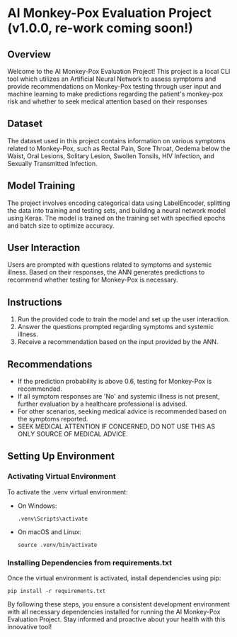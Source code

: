 # AI Monkey-Pox Evaluation Project (v1.0.0, re-work coming soon!)

## Overview
Welcome to the AI Monkey-Pox Evaluation Project! This project is a local CLI tool which utilizes an Artificial Neural Network to assess symptoms and provide recommendations on Monkey-Pox testing through user input and machine learning to make predictions regarding the patient's monkey-pox risk and whether to seek medical attention based on their responses

## Dataset
The dataset used in this project contains information on various symptoms related to Monkey-Pox, such as Rectal Pain, Sore Throat, Oedema below the Waist, Oral Lesions, Solitary Lesion, Swollen Tonsils, HIV Infection, and Sexually Transmitted Infection.

## Model Training
The project involves encoding categorical data using LabelEncoder, splitting the data into training and testing sets, and building a neural network model using Keras. The model is trained on the training set with specified epochs and batch size to optimize accuracy.

## User Interaction
Users are prompted with questions related to symptoms and systemic illness. Based on their responses, the ANN generates predictions to recommend whether testing for Monkey-Pox is necessary.

## Instructions
1. Run the provided code to train the model and set up the user interaction.
2. Answer the questions prompted regarding symptoms and systemic illness.
3. Receive a recommendation based on the input provided by the ANN.

## Recommendations
- If the prediction probability is above 0.6, testing for Monkey-Pox is recommended.
- If all symptom responses are 'No' and systemic illness is not present, further evaluation by a healthcare professional is advised.
- For other scenarios, seeking medical advice is recommended based on the symptoms reported.
- SEEK MEDICAL ATTENTION IF CONCERNED, DO NOT USE THIS AS ONLY SOURCE OF MEDICAL ADVICE.

## Setting Up Environment

### Activating Virtual Environment
To activate the .venv virtual environment:
- On Windows:
  ```
  .venv\Scripts\activate
  ```
- On macOS and Linux:
  ```
  source .venv/bin/activate
  ```

### Installing Dependencies from requirements.txt
Once the virtual environment is activated, install dependencies using pip:
```
pip install -r requirements.txt
```

By following these steps, you ensure a consistent development environment with all necessary dependencies installed for running the AI Monkey-Pox Evaluation Project. Stay informed and proactive about your health with this innovative tool!
